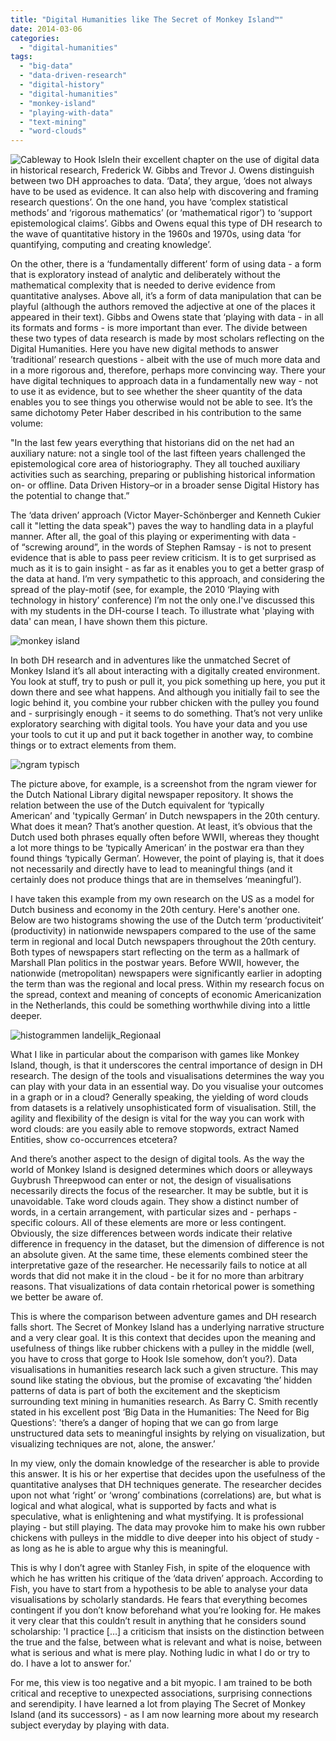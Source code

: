 ```yaml
---
title: "Digital Humanities like The Secret of Monkey Island™"
date: 2014-03-06
categories: 
  - "digital-humanities"
tags: 
  - "big-data"
  - "data-driven-research"
  - "digital-history"
  - "digital-humanities"
  - "monkey-island"
  - "playing-with-data"
  - "text-mining"
  - "word-clouds"
---
```


![Cableway to Hook Isle](http://pimhuijnen.com/wp-content/uploads/2014/03/hook-isle_fotor.jpg)In their excellent chapter on the use of digital data in historical research, Frederick W. Gibbs and Trevor J. Owens distinguish between two DH approaches to data. ‘Data’, they argue, ‘does not always have to be used as evidence. It can also help with discovering and framing research questions’. On the one hand, you have ‘complex statistical methods’ and ‘rigorous mathematics’ (or ‘mathematical rigor’) to ‘support epistemological claims’. Gibbs and Owens equal this type of DH research to the wave of quantitative history in the 1960s and 1970s, using data ‘for quantifying, computing and creating knowledge’.

On the other, there is a ‘fundamentally different’ form of using data - a form that is exploratory instead of analytic and deliberately without the mathematical complexity that is needed to derive evidence from quantitative analyses. Above all, it’s a form of data manipulation that can be playful (although the authors removed the adjective at one of the places it appeared in their text). Gibbs and Owens state that ‘playing with data - in all its formats and forms - is more important than ever. <!--more--> The divide between these two types of data research is made by most scholars reflecting on the Digital Humanities. Here you have new digital methods to answer ’traditional’ research questions - albeit with the use of much more data and in a more rigorous and, therefore, perhaps more convincing way. There your have digital techniques to approach data in a fundamentally new way - not to use it as evidence, but to see whether the sheer quantity of the data enables you to see things you otherwise would not be able to see. It’s the same dichotomy Peter Haber described in his contribution to the same volume:

"In the last few years everything that historians did on the net had an auxiliary nature: not a single tool of the last fifteen years challenged the epistemological core area of historiography. They all touched auxiliary activities such as searching, preparing or publishing historical information on- or offline. Data Driven History–or in a broader sense Digital History has the potential to change that.”

The ‘data driven’ approach (Victor Mayer-Schönberger and Kenneth Cukier call it "letting the data speak") paves the way to handling data in a playful manner. After all, the goal of this playing or experimenting with data - of “screwing around”, in the words of Stephen Ramsay - is not to present evidence that is able to pass peer review criticism. It is to get surprised as much as it is to gain insight - as far as it enables you to get a better grasp of the data at hand. I’m very sympathetic to this approach, and considering the spread of the play-motif (see, for example, the 2010 ‘Playing with technology in history’ conference) I’m not the only one.I've discussed this with my students in the DH-course I teach. To illustrate what 'playing with data' can mean, I have shown them this picture.

![monkey island](http://pimhuijnen.com/wp-content/uploads/2014/03/monkey-island.gif?w=630)

In both DH research and in adventures like the unmatched Secret of Monkey Island it’s all about interacting with a digitally created environment. You look at stuff, try to push or pull it, you pick something up here, you put it down there and see what happens. And although you initially fail to see the logic behind it, you combine your rubber chicken with the pulley you found and - surprisingly enough - it seems to do something. That’s not very unlike exploratory searching with digital tools. You have your data and you use your tools to cut it up and put it back together in another way, to combine things or to extract elements from them.

![ngram typisch](http://pimhuijnen.com/wp-content/uploads/2014/03/ngram-typisch.png?w=630)

The picture above, for example, is a screenshot from the ngram viewer for the Dutch National Library digital newspaper repository. It shows the relation between the use of the Dutch equivalent for ‘typically American’ and 'typically German’ in Dutch newspapers in the 20th century. What does it mean? That’s another question. At least, it’s obvious that the Dutch used both phrases equally often before WWII, whereas they thought a lot more things to be ‘typically American’ in the postwar era than they found things ‘typically German’. However, the point of playing is, that it does not necessarily and directly have to lead to meaningful things (and it certainly does not produce things that are in themselves ‘meaningful’).

I have taken this example from my own research on the US as a model for Dutch business and economy in the 20th century. Here's another one. Below are two histograms showing the use of the Dutch term ‘productiviteit’ (productivity) in nationwide newspapers compared to the use of the same term in regional and local Dutch newspapers throughout the 20th century. Both types of newspapers start reflecting on the term as a hallmark of Marshall Plan politics in the postwar years. Before WWII, however, the nationwide (metropolitan) newspapers were significantly earlier in adopting the term than was the regional and local press. Within my research focus on the spread, context and meaning of concepts of economic Americanization in the Netherlands, this could be something worthwhile diving into a little deeper.

![histogrammen landelijk_Regionaal](http://pimhuijnen.com/wp-content/uploads/2014/03/histogrammen-landelijk_regionaal.png?w=630)

What I like in particular about the comparison with games like Monkey Island, though, is that it underscores the central importance of design in DH research. The design of the tools and visualisations determines the way you can play with your data in an essential way. Do you visualise your outcomes in a graph or in a cloud? Generally speaking, the yielding of word clouds from datasets is a relatively unsophisticated form of visualisation. Still, the agility and flexibility of the design is vital for the way you can work with word clouds: are you easily able to remove stopwords, extract Named Entities, show co-occurrences etcetera?

And there’s another aspect to the design of digital tools. As the way the world of Monkey Island is designed determines which doors or alleyways Guybrush Threepwood can enter or not, the design of visualisations necessarily directs the focus of the researcher. It may be subtle, but it is unavoidable. Take word clouds again. They show a distinct number of words, in a certain arrangement, with particular sizes and - perhaps - specific colours. All of these elements are more or less contingent. Obviously, the size differences between words indicate their relative difference in frequency in the dataset, but the dimension of difference is not an absolute given. At the same time, these elements combined steer the interpretative gaze of the researcher. He necessarily fails to notice at all words that did not make it in the cloud - be it for no more than arbitrary reasons. That visualizations of data contain rhetorical power is something we better be aware of.

This is where the comparison between adventure games and DH research falls short. The Secret of Monkey Island has a underlying narrative structure and a very clear goal. It is this context that decides upon the meaning and usefulness of things like rubber chickens with a pulley in the middle (well, you have to cross that gorge to Hook Isle somehow, don’t you?). Data visualisations in humanities research lack such a given structure. This may sound like stating the obvious, but the promise of excavating ‘the’ hidden patterns of data is part of both the excitement and the skepticism surrounding text mining in humanities research. As Barry C. Smith recently stated in his excellent post ‘Big Data in the Humanities: The Need for Big Questions’: 'there’s a danger of hoping that we can go from large unstructured data sets to meaningful insights by relying on visualization, but visualizing techniques are not, alone, the answer.’

In my view, only the domain knowledge of the researcher is able to provide this answer. It is his or her expertise that decides upon the usefulness of the quantitative analyses that DH techniques generate. The researcher decides upon not what ‘right’ or ‘wrong’ combinations (correlations) are, but what is logical and what alogical, what is supported by facts and what is speculative, what is enlightening and what mystifying. It is professional playing - but still playing. The data may provoke him to make his own rubber chickens with pulleys in the middle to dive deeper into his object of study - as long as he is able to argue why this is meaningful.

This is why I don’t agree with Stanley Fish, in spite of the eloquence with which he has written his critique of the ‘data driven’ approach. According to Fish, you have to start from a hypothesis to be able to analyse your data visualisations by scholarly standards. He fears that everything becomes contingent if you don’t know beforehand what you’re looking for. He makes it very clear that this couldn’t result in anything that he considers sound scholarship: 'I practice \[…\] a criticism that insists on the distinction between the true and the false, between what is relevant and what is noise, between what is serious and what is mere play. Nothing ludic in what I do or try to do. I have a lot to answer for.'

For me, this view is too negative and a bit myopic. I am trained to be both critical and receptive to unexpected associations, surprising connections and serendipity. I have learned a lot from playing The Secret of Monkey Island (and its successors) - as I am now learning more about my research subject everyday by playing with data.
